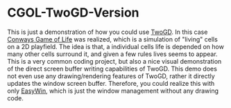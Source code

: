 # CGOL-TwoGD-Version

This is just a demonstration of how you could use [TwoGD](https://github.com/inimodo/TwoGD). In this case [Conways Game of Life](https://en.wikipedia.org/wiki/Conway%27s_Game_of_Life) was realized, which is a simulation of "living" cells on a 2D playfield. The idea is that, a individual cells life is depended on how many other cells surround it, and given a few rules lives seems to appear. This is a very common coding project, but also a nice visual demonstration of the direct screen buffer writing capabilities of TwoGD. This demo does not even use any drawing/rendering features of TwoGD, rather it directly updates the window screen buffer. Therefore, you could realize this with only [EasyWin](https://github.com/inimodo/EasyWin), which is just the window management without any drawing code.
